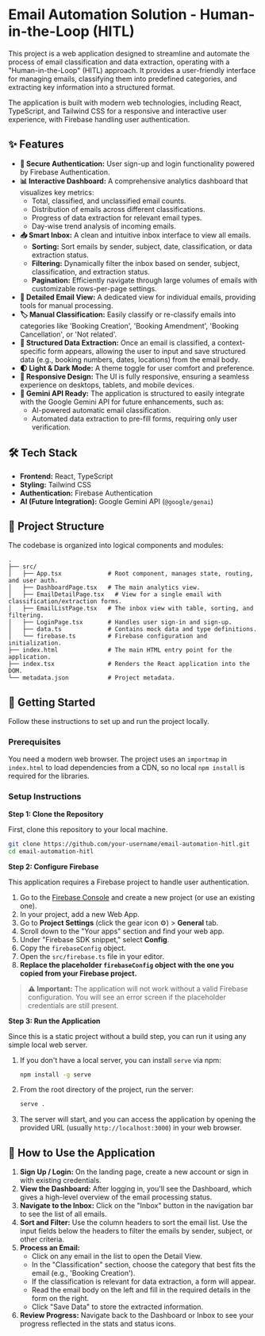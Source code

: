 # Email Automation Solution - Human-in-the-Loop (HITL)

This project is a web application designed to streamline and automate the process of email classification and data extraction, operating with a "Human-in-the-Loop" (HITL) approach. It provides a user-friendly interface for managing emails, classifying them into predefined categories, and extracting key information into a structured format.

The application is built with modern web technologies, including React, TypeScript, and Tailwind CSS for a responsive and interactive user experience, with Firebase handling user authentication.

## ✨ Features

- **🔐 Secure Authentication:** User sign-up and login functionality powered by Firebase Authentication.
- **📊 Interactive Dashboard:** A comprehensive analytics dashboard that visualizes key metrics:
    - Total, classified, and unclassified email counts.
    - Distribution of emails across different classifications.
    - Progress of data extraction for relevant email types.
    - Day-wise trend analysis of incoming emails.
- **📥 Smart Inbox:** A clean and intuitive inbox interface to view all emails.
    - **Sorting:** Sort emails by sender, subject, date, classification, or data extraction status.
    - **Filtering:** Dynamically filter the inbox based on sender, subject, classification, and extraction status.
    - **Pagination:** Efficiently navigate through large volumes of emails with customizable rows-per-page settings.
- **📧 Detailed Email View:** A dedicated view for individual emails, providing tools for manual processing.
- **🏷️ Manual Classification:** Easily classify or re-classify emails into categories like 'Booking Creation', 'Booking Amendment', 'Booking Cancellation', or 'Not related'.
- **📝 Structured Data Extraction:** Once an email is classified, a context-specific form appears, allowing the user to input and save structured data (e.g., booking numbers, dates, locations) from the email body.
- **🌓 Light & Dark Mode:** A theme toggle for user comfort and preference.
- **📱 Responsive Design:** The UI is fully responsive, ensuring a seamless experience on desktops, tablets, and mobile devices.
- **🤖 Gemini API Ready:** The application is structured to easily integrate with the Google Gemini API for future enhancements, such as:
    - AI-powered automatic email classification.
    - Automated data extraction to pre-fill forms, requiring only user verification.

## 🛠️ Tech Stack

- **Frontend:** React, TypeScript
- **Styling:** Tailwind CSS
- **Authentication:** Firebase Authentication
- **AI (Future Integration):** Google Gemini API (`@google/genai`)

## 📂 Project Structure

The codebase is organized into logical components and modules:

```
.
├── src/
│   ├── App.tsx             # Root component, manages state, routing, and user auth.
│   ├── DashboardPage.tsx   # The main analytics view.
│   ├── EmailDetailPage.tsx   # View for a single email with classification/extraction forms.
│   ├── EmailListPage.tsx   # The inbox view with table, sorting, and filtering.
│   ├── LoginPage.tsx       # Handles user sign-in and sign-up.
│   ├── data.ts             # Contains mock data and type definitions.
│   └── firebase.ts         # Firebase configuration and initialization.
├── index.html              # The main HTML entry point for the application.
├── index.tsx               # Renders the React application into the DOM.
└── metadata.json           # Project metadata.
```

## 🚀 Getting Started

Follow these instructions to set up and run the project locally.

### Prerequisites

You need a modern web browser. The project uses an `importmap` in `index.html` to load dependencies from a CDN, so no local `npm install` is required for the libraries.

### Setup Instructions

**Step 1: Clone the Repository**

First, clone this repository to your local machine.

```bash
git clone https://github.com/your-username/email-automation-hitl.git
cd email-automation-hitl
```

**Step 2: Configure Firebase**

This application requires a Firebase project to handle user authentication.

1.  Go to the [Firebase Console](https://console.firebase.google.com/) and create a new project (or use an existing one).
2.  In your project, add a new Web App.
3.  Go to **Project Settings** (click the gear icon ⚙️) > **General** tab.
4.  Scroll down to the "Your apps" section and find your web app.
5.  Under "Firebase SDK snippet," select **Config**.
6.  Copy the `firebaseConfig` object.
7.  Open the `src/firebase.ts` file in your editor.
8.  **Replace the placeholder `firebaseConfig` object with the one you copied from your Firebase project.**

> **⚠️ Important:** The application will not work without a valid Firebase configuration. You will see an error screen if the placeholder credentials are still present.

**Step 3: Run the Application**

Since this is a static project without a build step, you can run it using any simple local web server.

1.  If you don't have a local server, you can install `serve` via npm:
    ```bash
    npm install -g serve
    ```
2.  From the root directory of the project, run the server:
    ```bash
    serve .
    ```
3.  The server will start, and you can access the application by opening the provided URL (usually `http://localhost:3000`) in your web browser.

## 📖 How to Use the Application

1.  **Sign Up / Login:** On the landing page, create a new account or sign in with existing credentials.
2.  **View the Dashboard:** After logging in, you'll see the Dashboard, which gives a high-level overview of the email processing status.
3.  **Navigate to the Inbox:** Click on the "Inbox" button in the navigation bar to see the list of all emails.
4.  **Sort and Filter:** Use the column headers to sort the email list. Use the input fields below the headers to filter the emails by sender, subject, or other criteria.
5.  **Process an Email:**
    - Click on any email in the list to open the Detail View.
    - In the "Classification" section, choose the category that best fits the email (e.g., 'Booking Creation').
    - If the classification is relevant for data extraction, a form will appear.
    - Read the email body on the left and fill in the required details in the form on the right.
    - Click "Save Data" to store the extracted information.
6.  **Review Progress:** Navigate back to the Dashboard or Inbox to see your progress reflected in the stats and status icons.
